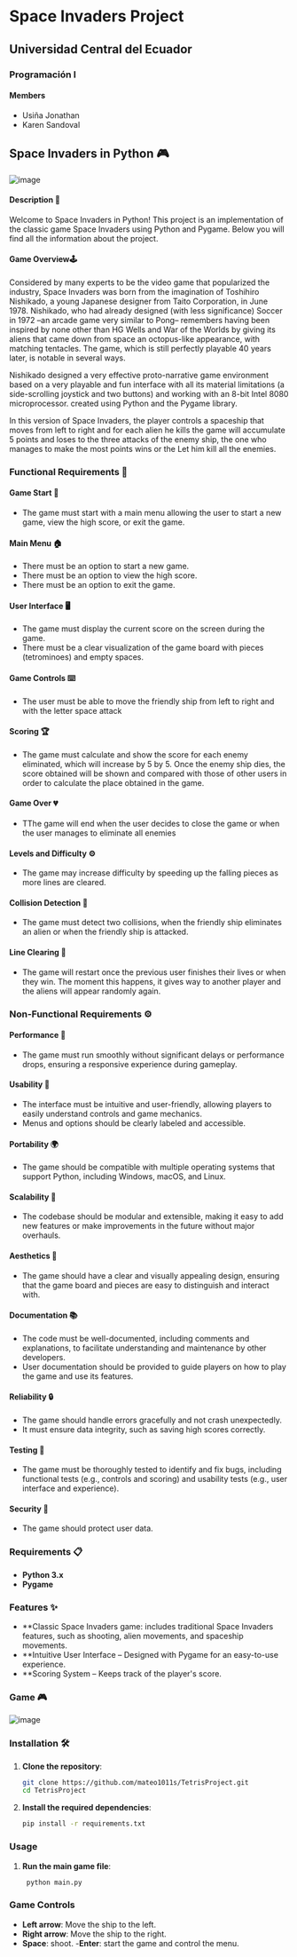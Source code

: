 # Space Invaders Project
## Universidad Central del Ecuador
### Programación I
#### Members
* Usiña Jonathan
* Karen Sandoval

## Space Invaders in Python 🎮

![image](https://github.com/user-attachments/assets/f97fbc66-dabb-4878-ae06-53d7629ab903)


#### Description 📜
Welcome to Space Invaders in Python! This project is an implementation of the classic game Space Invaders using Python and Pygame. Below you will find all the information about the project.

#### Game Overview🕹️
Considered by many experts to be the video game that popularized the industry, Space Invaders was born from the imagination of Toshihiro Nishikado, a young Japanese designer from Taito Corporation, in June 1978. Nishikado, who had already designed (with less significance) Soccer in 1972 –an arcade game very similar to Pong– remembers having been inspired by none other than HG Wells and War of the Worlds by giving its aliens that came down from space an octopus-like appearance, with matching tentacles. The game, which is still perfectly playable 40 years later, is notable in several ways.

Nishikado designed a very effective proto-narrative game environment based on a very playable and fun interface with all its material limitations (a side-scrolling joystick and two buttons) and working with an 8-bit Intel 8080 microprocessor. created using Python and the Pygame library.

In this version of Space Invaders, the player controls a spaceship that moves from left to right and for each alien he kills the game will accumulate 5 points and loses to the three attacks of the enemy ship, the one who manages to make the most points wins or the Let him kill all the enemies.

### Functional Requirements 🎯

#### Game Start 🚀

- The game must start with a main menu allowing the user to start a new game, view the high score, or exit the game.

#### Main Menu 🏠

- There must be an option to start a new game.
- There must be an option to view the high score.
- There must be an option to exit the game.

#### User Interface 🖥️

- The game must display the current score on the screen during the game.
- There must be a clear visualization of the game board with pieces (tetrominoes) and empty spaces.

#### Game Controls ⌨️

- The user must be able to move the friendly ship from left to right and with the letter space attack

#### Scoring 🏆

- The game must calculate and show the score for each enemy eliminated, which will increase by 5 by 5. Once the enemy ship dies, the score obtained will be shown and compared with those of other users in order to calculate the place obtained in the game.

#### Game Over 💔

- TThe game will end when the user decides to close the game or when the user manages to eliminate all enemies

#### Levels and Difficulty ⚙️

- The game may increase difficulty by speeding up the falling pieces as more lines are cleared.

#### Collision Detection 🚧

- The game must detect two collisions, when the friendly ship eliminates an alien or when the friendly ship is attacked.

#### Line Clearing 🧹

- The game will restart once the previous user finishes their lives or when they win. The moment this happens, it gives way to another player and the aliens will appear randomly again.

### Non-Functional Requirements ⚙️

#### Performance 🚀

- The game must run smoothly without significant delays or performance drops, ensuring a responsive experience during gameplay.

#### Usability 🌟

- The interface must be intuitive and user-friendly, allowing players to easily understand controls and game mechanics.
- Menus and options should be clearly labeled and accessible.

#### Portability 🌍

- The game should be compatible with multiple operating systems that support Python, including Windows, macOS, and Linux.

#### Scalability 🔧

- The codebase should be modular and extensible, making it easy to add new features or make improvements in the future without major overhauls.

#### Aesthetics 🎨

- The game should have a clear and visually appealing design, ensuring that the game board and pieces are easy to distinguish and interact with.

#### Documentation 📚

- The code must be well-documented, including comments and explanations, to facilitate understanding and maintenance by other developers.
- User documentation should be provided to guide players on how to play the game and use its features.

#### Reliability 🔒

- The game should handle errors gracefully and not crash unexpectedly.
- It must ensure data integrity, such as saving high scores correctly.

#### Testing 🧪

- The game must be thoroughly tested to identify and fix bugs, including functional tests (e.g., controls and scoring) and usability tests (e.g., user interface and experience).

#### Security 🔐

- The game should protect user data.

### Requirements 📋

- **Python 3.x**
- **Pygame**

### Features ✨

- **Classic Space Invaders game: includes traditional Space Invaders features, such as shooting, alien movements, and spaceship movements.
- **Intuitive User Interface – Designed with Pygame for an easy-to-use experience.
- **Scoring System – Keeps track of the player's score.

### Game 🎮


![image](https://github.com/user-attachments/assets/4506e0db-dfb8-4dcf-8d88-77a63c7bf172)


### Installation 🛠️

1. **Clone the repository**:
   ```sh
   git clone https://github.com/mateo1011s/TetrisProject.git
   cd TetrisProject
2. **Install the required dependencies**:
   ```sh
   pip install -r requirements.txt

### Usage
1. **Run the main game file**:
   ```sh
    python main.py

### Game Controls

- **Left arrow**: Move the ship to the left.
- **Right arrow**: Move the ship to the right.
- **Space**: shoot.
-**Enter**: start the game and control the menu.

